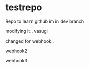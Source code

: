# testrepo
Repo to learn github
im in dev branch

modifying it.. vasugi


changed for webhook..

webhook2

webhook3
